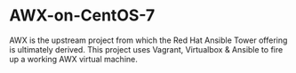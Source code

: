 # AWX-on-CentOS-7
AWX is the upstream project from which the Red Hat Ansible Tower offering is ultimately derived. This project uses Vagrant, Virtualbox &amp; Ansible to fire up a working AWX virtual machine.
